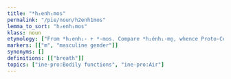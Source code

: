 ```yaml
---
title: "*h₂enh₁mos"
permalink: "/pie/noun/h2enh1mos"
lemma_to_sort: "h₂enh₁mos"
klass: noun
etymology: ["From *h₂enh₁- +‎ *-mos. Compare *h₂énh₁-mn̥, whence Proto-Celtic *anaman."]
markers: [["m", "masculine gender"]]
synonyms: []
definitions: [["breath"]]
topics: ["ine-pro:Bodily functions", "ine-pro:Air"]
---
```

